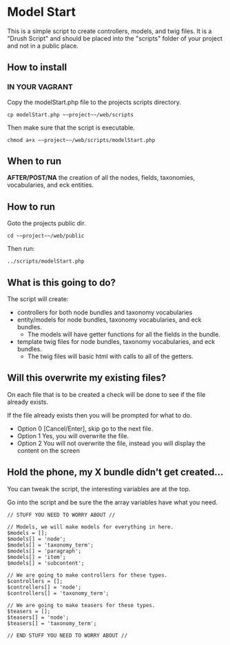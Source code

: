 # Model Start
This is a simple script to create controllers, models, and twig files. It is a "Drush Script"
and should be placed into the "scripts" folder of your project and not in a public place.

## How to install
### IN YOUR VAGRANT
Copy the modelStart.php file to the projects scripts directory.
```
cp modelStart.php ~~project~~/web/scripts
```
Then make sure that the script is executable.
```
chmod a+x ~~project~~/web/scripts/modelStart.php
```

## When to run
**AFTER/POST/NA** the creation of all the nodes, fields, taxonomies, vocabularies, and eck entities.

## How to run
Goto the projects public dir.
```
cd ~~project~~/web/public
```
Then run:
```
../scripts/modelStart.php
```

## What is this going to do?
The script will create:

  - controllers for both node bundles and taxonomy vocabularies
  - entity/models for node bundles, taxonomy vocabularies, and eck bundles.
    - The models will have getter functions for all the fields in the bundle.
  - template twig files for node bundles, taxonomy vocabularies, and eck bundles.
    - The twig files will basic html with calls to all of the getters.

## Will this overwrite my existing files?
On each file that is to be created a check will be done to see if the file already exists.

If the file already exists then you will be prompted for what to do.

  - Option 0 [Cancel/Enter], skip go to the next file.
  - Option 1 Yes, you will overwrite the file.
  - Option 2 You will not overwrite the file, instead you will display the content on the screen

## Hold the phone, my X bundle didn't get created...
You can tweak the script, the interesting variables are at the top.

Go into the script and be sure the the array variables have what you need.
```
// STUFF YOU NEED TO WORRY ABOUT //

// Models, we will make models for everything in here.
$models = [];
$models[] = 'node';
$models[] = 'taxonomy_term';
$models[] = 'paragraph';
$models[] = 'item';
$models[] = 'subcontent';

// We are going to make controllers for these types.
$controllers = [];
$controllers[] = 'node';
$controllers[] = 'taxonomy_term';

// We are going to make teasers for these types.
$teasers = [];
$teasers[] = 'node';
$teasers[] = 'taxonomy_term';

// END STUFF YOU NEED TO WORRY ABOUT //
```


